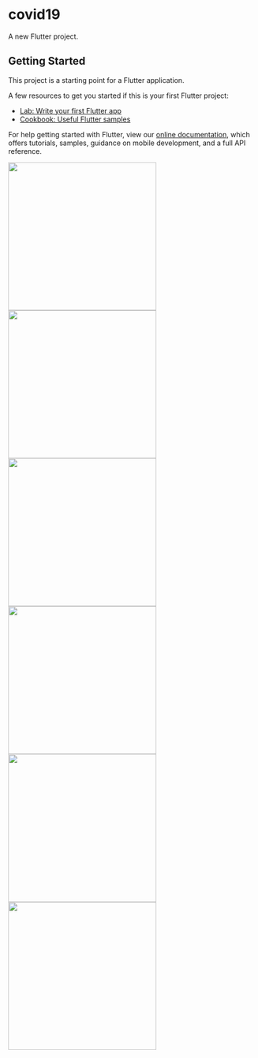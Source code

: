 # covid19

A new Flutter project.

## Getting Started

This project is a starting point for a Flutter application.

A few resources to get you started if this is your first Flutter project:

- [Lab: Write your first Flutter app](https://flutter.dev/docs/get-started/codelab)
- [Cookbook: Useful Flutter samples](https://flutter.dev/docs/cookbook)

For help getting started with Flutter, view our
[online documentation](https://flutter.dev/docs), which offers tutorials,
samples, guidance on mobile development, and a full API reference.

<img src="https://github.com/mostafaghorab11/covid19_app/blob/main/1.jpg" width="300" /> <img src="https://github.com/mostafaghorab11/covid19_app/blob/main/2.jpg" width="300" />
<img src="https://github.com/mostafaghorab11/covid19_app/blob/main/3.jpg" width="300" /> <img src="https://github.com/mostafaghorab11/covid19_app/blob/main/4.jpg" width="300" />
<img src="https://github.com/mostafaghorab11/covid19_app/blob/main/5.jpg" width="300" /> <img src="https://github.com/mostafaghorab11/covid19_app/blob/main/6.jpg" width="300" />

